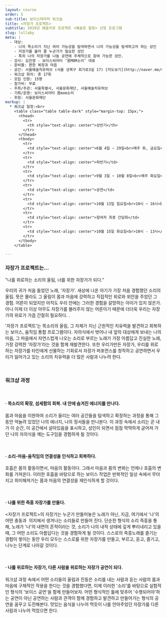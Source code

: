 ```yaml
---
layout: course
order: 5
sub-title: 보이스테라피 워크숍
title: <자장가 프로젝트>
subtitle: 2019년 예술치유 프로젝트 <예술로 힐링> 선정 프로그램
slug: lullaby
meta: |
  - 대상:
    - 나의 목소리가 지닌 여러 가능성을 탐색하면서 나의 가능성을 탐색하고자 하는 성인
    - 자장가를 불러 줄 누군가가 필요한 성인
    - 특히 나의 자장가를 나눌 공연에 주체적으로 참여 가능한 성인.
  - 강사: 김진영 - 보이스씨어터 ‘몸MOM소리’ 대표
  - 준비물: 편한 복장과 마음
  - 공간: 서울예술치유허브 (서울 성북구 회기로3길 17) [지도보기](http://naver.me/GzX2qczc){:.btn.btn-primary.btn-sm}
  - 워크샵 회차: 총 17회
  - 모집 인원: 15명
  - 참가비: 무료
  - 주최/주관: 서울특별시, 서울문화재단, 서울예술치유허브
  - 기획/운영: 보이스씨어터 몸mom소리
  - 후원: 서울문화재단
markup: |
  * 워크샵 일정:<br>
    <table class="table table-dark" style="margin-top: 15px;">
      <thead>
        <tr>
          <th style="text-align: center">상반기</th>
        </tr>
      </thead>
      <tbody>
        <tr>
          <td style="text-align: center">6월 4일 ~ 29일<br>매주 화, 금요일<br>10시 - 13시</td>
        </tr>
        <tr>
          <td style="text-align: center">하반기</td>
        </tr>
        <tr>
          <td style="text-align: center">9월 3일 ~ 10월 8일<br>매주 화요일<br>10시 - 13시</td>
        </tr>
        <tr>
          <td style="text-align: center">공연</td>
        </tr>
        <tr>
          <td style="text-align: center">10월 13일 일요일<br>10시 ~ 16시<br>(리허설 포함)</td>
        </tr>
        <tr>
          <td style="text-align: center">참여자 최종 간담회</td>
        </tr>
        <tr>
          <td style="text-align: center">10월 15일 화요일<br>10시 - 13시</td>
        </tr>
      </tbody>
    </table>

---
```


### 자장가 프로젝트는…

"나를 위로하는 소리의 울림, 너를 위한 자장가가 되다."

우리의 귀가 처음 들었던 노래, '자장가'.
새상에 나온 아기가 가장 처음 경험했던 소리의 울림.
뜻은 몰라도 그 울림이 몸과 마음에 강력하고 직접적인 위로와 위안을 주었던 그 경험.
어른이 되었지만 아직도 우리 안에는 그러한 경험을 갈망하는 아이가 있지 않은가. 아니 이제 더 이상 아무도 자장가를 불러주지 않는 어른이기 때문에 더더욱 우리는 자장가의 위로가 가끔 간절히 필요하다. .

'자장가 프로젝트'는 목소리의 울림, 그 자체가 지닌 근원적인 치유력을 발견하고 회복하는 보이스, 움직임 통합 프로그램이다. 자의식에서 벗어나 내 앞의 대상에게 보내는 나의 마음, 그 마음에서 자연스럽게 나오는 소리로 부르는 노래가 가장 아름답고 진실한 노래, 가장 강력한 ‘자장가’라는 것을 함께 재발견한다. 또한 우리가만든 자장가, 우리를 위로하는 자장가를 타인에게 선물하는 기회로서 자장가 퍼포먼스를 창작하고 공연하면서 우리가 잃어가고 있는 소리의 치유력을 더 많은 사람과 나누려 한다.

&nbsp;

### 워크샵 과정

&nbsp;

#### · 목소리의 확장, 섬세함의 회복. 내 안에 숨겨진 에너지를 만나다.

몸과 마음을 이완하여 소리가 울리는 여러 공간들을 탐색하고 확장하는 과정을 통해 그동안 억눌려 있었던 나의 에너지, 나의 정서들을 만나본다. 이 과정 속에서 소리는 곧 내가 이 순간, 이 공간에서 살아있음을 표시하고, 성인이 되면서 점점 딱딱하게 굳어져 가던 나의 자의식을 깨는 도구임을 경험하게 될 것이다.

&nbsp;

#### · 소리-마음-움직임의 연결성을 인식하고 회복하다.

호흡은 몸의 활동이면서, 마음의 활동이다. 그래서 마음과 몸의 변화는 언제나 호흡의 변화를 가져온다. 이러한 호흡을 바탕으로 하는 보이스 작업은 반복적인 일상 속에서 무뎌지고 희미해져가는 몸과 마음의 연결성을 재인식하게 할 것이다.

&nbsp;

#### · 나를 위한 즉흥 자장가를 만들다.

&lt;자장가 프로젝트&gt;의 자장가는 누군가 만들어놓은 노래가 아닌, 지금, 여기에서 '나'의 어떤 충동과  의지에서 생겨나는 소리들로 만들어 진다. 단순한 형식의 소리 즉흥을 통해, 노래가 '나'의 내면의 흔적이라는 것, 소리가 나의 내적 상태에 깊게 뿌리내리고 있을 때, 그 어떤 소리도 아름답다는 것을 경험하게 될 것이다. 스스로의 즉흥노래를 즐기는 경험이 쌓이는 동안 우리 모두는 스스로를 위한 자장가를 만들고, 부르고, 듣고, 즐기고, 나누는 단계로 나아갈 것이다.

&nbsp;

#### · 나를 위로하는 자장가, 다른 사람을 위로하는 자장가 공연이 되다.

워크샵 과정 속에서 어떤 소리들의 울림과 진동은 소리를 내는 사람과 듣는 사람의 몸과 마음에 구체적인 작용을 한다는 것을 경험했다면, 이제 이러한 '소리'를 바탕으로 실험적인 형식의 '보이스 공연'을 함께 만들어보자.
어떤 형식적인 틀에 맞추어 '수행되어야'하는 공연이 아닌 공연하는 사람과 관객이 함께 경험하고 발견하고 만들어가는 형식의 공연을 꿈꾸고 도전해본다. 맛있는 음식을 나누어 먹듯이 나를 안아주었던 자장가를 다른 사람과 나누어 먹었으면 한다.

&nbsp;
